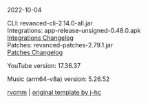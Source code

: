 2022-10-04
  
CLI: revanced-cli-2.14.0-all.jar  
Integrations: app-release-unsigned-0.48.0.apk  
[Integrations Changelog](https://github.com/revanced/revanced-integrations/releases/tag/v0.48.0)  
Patches: revanced-patches-2.79.1.jar  
[Patches Changelog](https://github.com/revanced/revanced-patches/releases/tag/v2.79.1)  

YouTube version: 17.36.37  

Music (arm64-v8a) version: 5.26.52  

[rvcmm](https://github.com/thrwKappu/rvcmm) | [original template by j-hc](https://github.com/j-hc/revanced-magisk-module)
